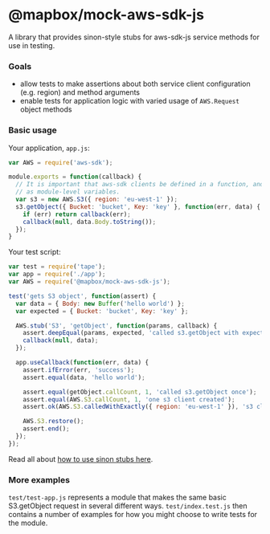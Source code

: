 # @mapbox/mock-aws-sdk-js

A library that provides sinon-style stubs for aws-sdk-js service methods for use in testing.

### Goals

- allow tests to make assertions about both service client configuration (e.g. region) and method arguments
- enable tests for application logic with varied usage of `AWS.Request` object methods

### Basic usage

Your application, `app.js`:

```js
var AWS = require('aws-sdk');

module.exports = function(callback) {
  // It is important that aws-sdk clients be defined in a function, and not
  // as module-level variables.
  var s3 = new AWS.S3({ region: 'eu-west-1' });
  s3.getObject({ Bucket: 'bucket', Key: 'key' }, function(err, data) {
    if (err) return callback(err);
    callback(null, data.Body.toString());
  });
}
```

Your test script:

```js
var test = require('tape');
var app = require('./app');
var AWS = require('@mapbox/mock-aws-sdk-js');

test('gets S3 object', function(assert) {
  var data = { Body: new Buffer('hello world') };
  var expected = { Bucket: 'bucket', Key: 'key' };

  AWS.stub('S3', 'getObject', function(params, callback) {
    assert.deepEqual(params, expected, 'called s3.getObject with expected params');
    callback(null, data);
  });

  app.useCallback(function(err, data) {
    assert.ifError(err, 'success');
    assert.equal(data, 'hello world');

    assert.equal(getObject.callCount, 1, 'called s3.getObject once');
    assert.equal(AWS.S3.callCount, 1, 'one s3 client created');
    assert.ok(AWS.S3.calledWithExactly({ region: 'eu-west-1' }), 's3 client created for the correct region');

    AWS.S3.restore();
    assert.end();
  });
});
```

Read all about [how to use sinon stubs here](http://sinonjs.org/docs/#stubs).

### More examples

`test/test-app.js` represents a module that makes the same basic S3.getObject request in several different ways. `test/index.test.js` then contains a number of examples for how you might choose to write tests for the module.

